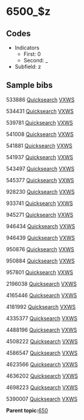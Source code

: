 # 6500\_$z

## Codes

-   Indicators
    -   First: 0
    -   Second: \_
-   Subfield: z

## Sample bibs

533886 [Quicksearch](https://search.library.yale.edu/catalog/533886) [VXWS](http://prodorbis.library.yale.edu:7014/vxws/GetHoldingsService?bibId=533886)

534431 [Quicksearch](https://search.library.yale.edu/catalog/534431) [VXWS](http://prodorbis.library.yale.edu:7014/vxws/GetHoldingsService?bibId=534431)

539781 [Quicksearch](https://search.library.yale.edu/catalog/539781) [VXWS](http://prodorbis.library.yale.edu:7014/vxws/GetHoldingsService?bibId=539781)

541008 [Quicksearch](https://search.library.yale.edu/catalog/541008) [VXWS](http://prodorbis.library.yale.edu:7014/vxws/GetHoldingsService?bibId=541008)

541881 [Quicksearch](https://search.library.yale.edu/catalog/541881) [VXWS](http://prodorbis.library.yale.edu:7014/vxws/GetHoldingsService?bibId=541881)

541937 [Quicksearch](https://search.library.yale.edu/catalog/541937) [VXWS](http://prodorbis.library.yale.edu:7014/vxws/GetHoldingsService?bibId=541937)

543497 [Quicksearch](https://search.library.yale.edu/catalog/543497) [VXWS](http://prodorbis.library.yale.edu:7014/vxws/GetHoldingsService?bibId=543497)

545377 [Quicksearch](https://search.library.yale.edu/catalog/545377) [VXWS](http://prodorbis.library.yale.edu:7014/vxws/GetHoldingsService?bibId=545377)

928230 [Quicksearch](https://search.library.yale.edu/catalog/928230) [VXWS](http://prodorbis.library.yale.edu:7014/vxws/GetHoldingsService?bibId=928230)

933741 [Quicksearch](https://search.library.yale.edu/catalog/933741) [VXWS](http://prodorbis.library.yale.edu:7014/vxws/GetHoldingsService?bibId=933741)

945271 [Quicksearch](https://search.library.yale.edu/catalog/945271) [VXWS](http://prodorbis.library.yale.edu:7014/vxws/GetHoldingsService?bibId=945271)

946434 [Quicksearch](https://search.library.yale.edu/catalog/946434) [VXWS](http://prodorbis.library.yale.edu:7014/vxws/GetHoldingsService?bibId=946434)

946439 [Quicksearch](https://search.library.yale.edu/catalog/946439) [VXWS](http://prodorbis.library.yale.edu:7014/vxws/GetHoldingsService?bibId=946439)

950876 [Quicksearch](https://search.library.yale.edu/catalog/950876) [VXWS](http://prodorbis.library.yale.edu:7014/vxws/GetHoldingsService?bibId=950876)

950884 [Quicksearch](https://search.library.yale.edu/catalog/950884) [VXWS](http://prodorbis.library.yale.edu:7014/vxws/GetHoldingsService?bibId=950884)

957801 [Quicksearch](https://search.library.yale.edu/catalog/957801) [VXWS](http://prodorbis.library.yale.edu:7014/vxws/GetHoldingsService?bibId=957801)

2196038 [Quicksearch](https://search.library.yale.edu/catalog/2196038) [VXWS](http://prodorbis.library.yale.edu:7014/vxws/GetHoldingsService?bibId=2196038)

4165446 [Quicksearch](https://search.library.yale.edu/catalog/4165446) [VXWS](http://prodorbis.library.yale.edu:7014/vxws/GetHoldingsService?bibId=4165446)

4181992 [Quicksearch](https://search.library.yale.edu/catalog/4181992) [VXWS](http://prodorbis.library.yale.edu:7014/vxws/GetHoldingsService?bibId=4181992)

4335377 [Quicksearch](https://search.library.yale.edu/catalog/4335377) [VXWS](http://prodorbis.library.yale.edu:7014/vxws/GetHoldingsService?bibId=4335377)

4488196 [Quicksearch](https://search.library.yale.edu/catalog/4488196) [VXWS](http://prodorbis.library.yale.edu:7014/vxws/GetHoldingsService?bibId=4488196)

4508222 [Quicksearch](https://search.library.yale.edu/catalog/4508222) [VXWS](http://prodorbis.library.yale.edu:7014/vxws/GetHoldingsService?bibId=4508222)

4586547 [Quicksearch](https://search.library.yale.edu/catalog/4586547) [VXWS](http://prodorbis.library.yale.edu:7014/vxws/GetHoldingsService?bibId=4586547)

4623566 [Quicksearch](https://search.library.yale.edu/catalog/4623566) [VXWS](http://prodorbis.library.yale.edu:7014/vxws/GetHoldingsService?bibId=4623566)

4636202 [Quicksearch](https://search.library.yale.edu/catalog/4636202) [VXWS](http://prodorbis.library.yale.edu:7014/vxws/GetHoldingsService?bibId=4636202)

4698223 [Quicksearch](https://search.library.yale.edu/catalog/4698223) [VXWS](http://prodorbis.library.yale.edu:7014/vxws/GetHoldingsService?bibId=4698223)

5390007 [Quicksearch](https://search.library.yale.edu/catalog/5390007) [VXWS](http://prodorbis.library.yale.edu:7014/vxws/GetHoldingsService?bibId=5390007)

**Parent topic:**[650](../../tags/650/650.md)

